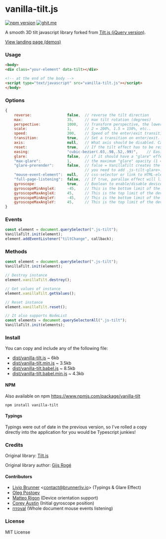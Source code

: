 # vanilla-tilt.js

[![npm version](https://badge.fury.io/js/vanilla-tilt.svg)](https://badge.fury.io/js/vanilla-tilt)
[![ghit.me](https://ghit.me/badge.svg?repo=micku7zu/vanilla-tilt.js)](https://ghit.me/repo/micku7zu/vanilla-tilt.js)

A smooth 3D tilt javascript library forked from [Tilt.js (jQuery version)](https://github.com/gijsroge/tilt.js).

[View landing page (demos)](https://micku7zu.github.io/vanilla-tilt.js/)

### Usage

```html
<body>
<div class="your-element" data-tilt></div>

<!-- at the end of the body -->
<script type="text/javascript" src="vanilla-tilt.js"></script>
</body>
```

### Options
```js
{
    reverse:                false,  // reverse the tilt direction
    max:                    35,     // max tilt rotation (degrees)
    perspective:            1000,   // Transform perspective, the lower the more extreme the tilt gets.
    scale:                  1,      // 2 = 200%, 1.5 = 150%, etc..
    speed:                  300,    // Speed of the enter/exit transition
    transition:             true,   // Set a transition on enter/exit.
    axis:                   null,   // What axis should be disabled. Can be X or Y.
    reset:                  true,   // If the tilt effect has to be reset on exit.
    easing:                 "cubic-bezier(.03,.98,.52,.99)",    // Easing on enter/exit.
    glare:                  false,  // if it should have a "glare" effect
    "max-glare":            1,      // the maximum "glare" opacity (1 = 100%, 0.5 = 50%)
    "glare-prerender":      false,  // false = VanillaTilt creates the glare elements for you, otherwise
                                    // you need to add .js-tilt-glare>.js-tilt-glare-inner by yourself
    "mouse-event-element":  null,   // css-selector or link to HTML-element what will be listen mouse events
    "full-page-listening":  false,  // If true, parallax effect will listen to mouse move events on the whole document, not only the selected element
    gyroscope:              true,   // Boolean to enable/disable device orientation detection,
    gyroscopeMinAngleX:     -45,    // This is the bottom limit of the device angle on X axis, meaning that a device rotated at this angle would tilt the element as if the mouse was on the left border of the element;
    gyroscopeMaxAngleX:     45,     // This is the top limit of the device angle on X axis, meaning that a device rotated at this angle would tilt the element as if the mouse was on the right border of the element;
    gyroscopeMinAngleY:     -45,    // This is the bottom limit of the device angle on Y axis, meaning that a device rotated at this angle would tilt the element as if the mouse was on the top border of the element;
    gyroscopeMaxAngleY:     45,     // This is the top limit of the device angle on Y axis, meaning that a device rotated at this angle would tilt the element as if the mouse was on the bottom border of the element;
}
```

### Events
```js
const element = document.querySelector(".js-tilt");
VanillaTilt.init(element);
element.addEventListener("tiltChange", callback);
```

### Methods
```js
const element = document.querySelector(".js-tilt");
VanillaTilt.init(element);

// Destroy instance
element.vanillaTilt.destroy();

// Get values of instance
element.vanillaTilt.getValues();

// Reset instance
element.vanillaTilt.reset();

// It also supports NodeList
const elements = document.querySelectorAll(".js-tilt");
VanillaTilt.init(elements);
```

### Install
You can copy and include any of the following file:

* [dist/vanilla-tilt.js](https://raw.githubusercontent.com/micku7zu/vanilla-tilt.js/master/dist/vanilla-tilt.js) ~ 6kb
* [dist/vanilla-tilt.min.js](https://raw.githubusercontent.com/micku7zu/vanilla-tilt.js/master/dist/vanilla-tilt.min.js) ~ 3.5kb
* [dist/vanilla-tilt.babel.js](https://raw.githubusercontent.com/micku7zu/vanilla-tilt.js/master/dist/vanilla-tilt.babel.js) ~ 8.5kb
* [dist/vanilla-tilt.babel.min.js](https://raw.githubusercontent.com/micku7zu/vanilla-tilt.js/master/dist/vanilla-tilt.babel.min.js) ~ 4.3kb

#### NPM

Also available on npm https://www.npmjs.com/package/vanilla-tilt

```
npm install vanilla-tilt
```

#### Typings

Typings were out of date in the previous version, so I've rolled a copy directly into the application for you would be Typescript junkies!

### Credits

Original library: [Tilt.js](http://gijsroge.github.io/tilt.js/)

Original library author: [Gijs Rogé](https://twitter.com/GijsRoge)

#### Contributors

- [Livio Brunner](https://github.com/BrunnerLivio) <<a href="mailto:contact@brunnerliv.io">contact@brunnerliv.io</a>> (Typings & Glare Effect)
- [Oleg Postoev](https://github.com/Dok11)
- [Matteo Rigon](https://github.com/matteo-rigon) (Device orientation support)
- [Corey Austin](https://github.com/lazyhummingbird) (Initial gyroscope position)
- [rrroyal](https://github.com/rrroyal) (Whole document mouse events listening)

### License

MIT License
